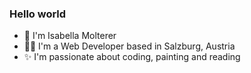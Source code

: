 ### Hello world

- 👋 I'm Isabella Molterer
- 👩‍💻 I'm a Web Developer based in Salzburg, Austria
- ✨ I'm passionate about coding, painting and reading

<!--
**isabella-molterer/isabella-molterer** is a ✨ _special_ ✨ repository because its `README.md` (this file) appears on your GitHub profile.

Here are some ideas to get you started:

- 🔭 I’m currently working on ...
- 🌱 I’m currently learning ...
- 👯 I’m looking to collaborate on ...
- 🤔 I’m looking for help with ...
- 💬 Ask me about ...
- 📫 How to reach me: ...
- 😄 Pronouns: ...
- ⚡ Fun fact: ...
-->
